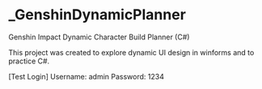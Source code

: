 # _GenshinDynamicPlanner
Genshin Impact Dynamic Character Build Planner (C#)

This project was created to explore dynamic UI design in winforms and to practice C#.

[Test Login]
Username: admin
Password: 1234
